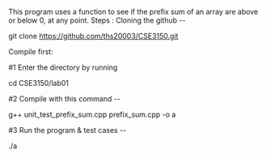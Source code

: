 This program uses a function to see if the prefix sum of an array are above or below 0, at any point.
Steps :
Cloning the github -- 

git clone https://github.com/ths20003/CSE3150.git

Compile first:

#1 Enter the directory by running

cd CSE3150/lab01

#2 Compile with this command --

g++ unit_test_prefix_sum.cpp prefix_sum.cpp -o a

#3 Run the program & test cases -- 

./a
